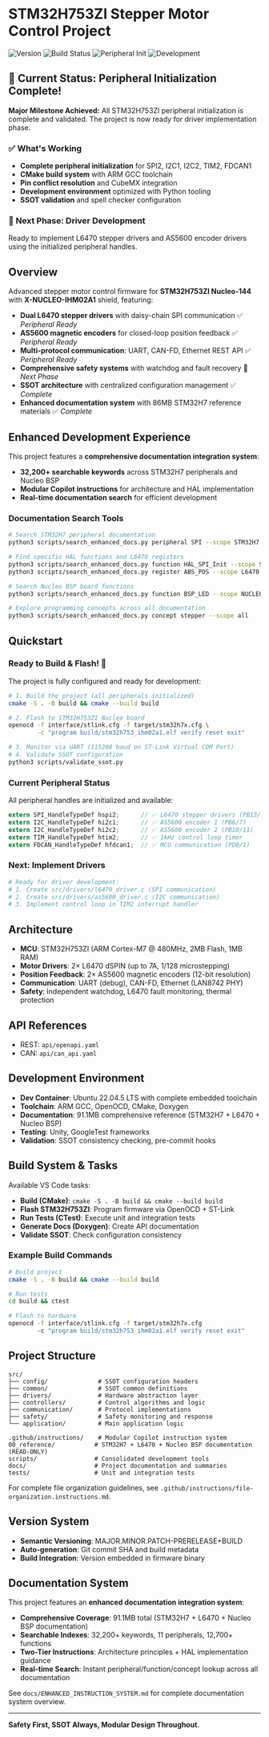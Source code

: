 # STM32H753ZI Stepper Motor Control Project

![Version](https://img.shields.io/badge/version-auto-blue)
![Build Status](https://img.shields.io/badge/build-passing-brightgreen)
![Peripheral Init](https://img.shields.io/badge/peripheral%20init-complete-success)
![Development](https://img.shields.io/badge/phase-driver%20implementation-blue)

## 🎉 Current Status: Peripheral Initialization Complete!

**Major Milestone Achieved:** All STM32H753ZI peripheral initialization is complete and validated. The project is now ready for driver implementation phase.

### ✅ What's Working
- **Complete peripheral initialization** for SPI2, I2C1, I2C2, TIM2, FDCAN1
- **CMake build system** with ARM GCC toolchain  
- **Pin conflict resolution** and CubeMX integration
- **Development environment** optimized with Python tooling
- **SSOT validation** and spell checker configuration

### 🚀 Next Phase: Driver Development
Ready to implement L6470 stepper drivers and AS5600 encoder drivers using the initialized peripheral handles.

## Overview
Advanced stepper motor control firmware for **STM32H753ZI Nucleo-144** with **X-NUCLEO-IHM02A1** shield, featuring:
- **Dual L6470 stepper drivers** with daisy-chain SPI communication ✅ *Peripheral Ready*
- **AS5600 magnetic encoders** for closed-loop position feedback ✅ *Peripheral Ready*
- **Multi-protocol communication**: UART, CAN-FD, Ethernet REST API ✅ *Peripheral Ready*
- **Comprehensive safety systems** with watchdog and fault recovery 🔄 *Next Phase*
- **SSOT architecture** with centralized configuration management ✅ *Complete*
- **Enhanced documentation system** with 86MB STM32H7 reference materials ✅ *Complete*

## Enhanced Development Experience
This project features a **comprehensive documentation integration system**:
- **32,200+ searchable keywords** across STM32H7 peripherals and Nucleo BSP
- **Modular Copilot instructions** for architecture and HAL implementation
- **Real-time documentation search** for efficient development

### Documentation Search Tools
```bash
# Search STM32H7 peripheral documentation
python3 scripts/search_enhanced_docs.py peripheral SPI --scope STM32H7

# Find specific HAL functions and L6470 registers
python3 scripts/search_enhanced_docs.py function HAL_SPI_Init --scope STM32H7
python3 scripts/search_enhanced_docs.py register ABS_POS --scope L6470

# Search Nucleo BSP board functions
python3 scripts/search_enhanced_docs.py function BSP_LED --scope NUCLEO_BSP

# Explore programming concepts across all documentation
python3 scripts/search_enhanced_docs.py concept stepper --scope all
```

## Quickstart

### Ready to Build & Flash! 🚀
The project is fully configured and ready for development:

```bash
# 1. Build the project (all peripherals initialized)
cmake -S . -B build && cmake --build build

# 2. Flash to STM32H753ZI Nucleo board  
openocd -f interface/stlink.cfg -f target/stm32h7x.cfg \
        -c "program build/stm32h753_ihm02a1.elf verify reset exit"

# 3. Monitor via UART (115200 baud on ST-Link Virtual COM Port)
# 4. Validate SSOT configuration
python3 scripts/validate_ssot.py
```

### Current Peripheral Status
All peripheral handles are initialized and available:
```c
extern SPI_HandleTypeDef hspi2;      // ✅ L6470 stepper drivers (PB13/14/15, PA9)
extern I2C_HandleTypeDef hi2c1;      // ✅ AS5600 encoder 1 (PB6/7)  
extern I2C_HandleTypeDef hi2c2;      // ✅ AS5600 encoder 2 (PB10/11)
extern TIM_HandleTypeDef htim2;      // ✅ 1kHz control loop timer
extern FDCAN_HandleTypeDef hfdcan1;  // ✅ MCU communication (PD0/1)
```

### Next: Implement Drivers
```bash
# Ready for driver development:
# 1. Create src/drivers/l6470_driver.c (SPI communication)
# 2. Create src/drivers/as5600_driver.c (I2C communication)  
# 3. Implement control loop in TIM2 interrupt handler
```

## Architecture
- **MCU**: STM32H753ZI (ARM Cortex-M7 @ 480MHz, 2MB Flash, 1MB RAM)
- **Motor Drivers**: 2× L6470 dSPIN (up to 7A, 1/128 microstepping)
- **Position Feedback**: 2× AS5600 magnetic encoders (12-bit resolution)
- **Communication**: UART (debug), CAN-FD, Ethernet (LAN8742 PHY)
- **Safety**: Independent watchdog, L6470 fault monitoring, thermal protection

## API References
- REST: `api/openapi.yaml`
- CAN: `api/can_api.yaml`

## Development Environment
- **Dev Container**: Ubuntu 22.04.5 LTS with complete embedded toolchain
- **Toolchain**: ARM GCC, OpenOCD, CMake, Doxygen
- **Documentation**: 91.1MB comprehensive reference (STM32H7 + L6470 + Nucleo BSP)  
- **Testing**: Unity, GoogleTest frameworks
- **Validation**: SSOT consistency checking, pre-commit hooks

## Build System & Tasks
Available VS Code tasks:
- **Build (CMake)**: `cmake -S . -B build && cmake --build build`
- **Flash STM32H753ZI**: Program firmware via OpenOCD + ST-Link
- **Run Tests (CTest)**: Execute unit and integration tests
- **Generate Docs (Doxygen)**: Create API documentation
- **Validate SSOT**: Check configuration consistency

### Example Build Commands
```bash
# Build project
cmake -S . -B build && cmake --build build

# Run tests
cd build && ctest

# Flash to hardware
openocd -f interface/stlink.cfg -f target/stm32h7x.cfg 
        -c "program build/stm32h753_ihm02a1.elf verify reset exit"
```

## Project Structure
```
src/
├── config/              # SSOT configuration headers
├── common/              # SSOT common definitions  
├── drivers/             # Hardware abstraction layer
├── controllers/         # Control algorithms and logic
├── communication/       # Protocol implementations
├── safety/              # Safety monitoring and response
└── application/         # Main application logic

.github/instructions/    # Modular Copilot instruction system
00_reference/           # STM32H7 + L6470 + Nucleo BSP documentation (READ-ONLY)
scripts/                # Consolidated development tools
docs/                   # Project documentation and summaries
tests/                  # Unit and integration tests
```

For complete file organization guidelines, see `.github/instructions/file-organization.instructions.md`.

## Version System
- **Semantic Versioning**: MAJOR.MINOR.PATCH-PRERELEASE+BUILD
- **Auto-generation**: Git commit SHA and build metadata
- **Build Integration**: Version embedded in firmware binary

## Documentation System
This project features an **enhanced documentation integration system**:
- **Comprehensive Coverage**: 91.1MB total (STM32H7 + L6470 + Nucleo BSP documentation)
- **Searchable Indexes**: 32,200+ keywords, 11 peripherals, 12,700+ functions
- **Two-Tier Instructions**: Architecture principles + HAL implementation guidance
- **Real-time Search**: Instant peripheral/function/concept lookup across all documentation

See `docs/ENHANCED_INSTRUCTION_SYSTEM.md` for complete documentation system overview.

---

**Safety First, SSOT Always, Modular Design Throughout.**
